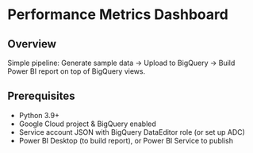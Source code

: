 # Performance Metrics Dashboard

## Overview
Simple pipeline: Generate sample data → Upload to BigQuery → Build Power BI report on top of BigQuery views.

## Prerequisites
- Python 3.9+
- Google Cloud project & BigQuery enabled
- Service account JSON with BigQuery DataEditor role (or set up ADC)
- Power BI Desktop (to build report), or Power BI Service to publish

